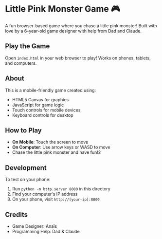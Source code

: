 # Little Pink Monster Game 🎮

A fun browser-based game where you chase a little pink monster! Built with love by a 6-year-old game designer with help from Dad and Claude.

## Play the Game

Open `index.html` in your web browser to play! Works on phones, tablets, and computers.

## About

This is a mobile-friendly game created using:
- HTML5 Canvas for graphics
- JavaScript for game logic
- Touch controls for mobile devices
- Keyboard controls for desktop

## How to Play

- **On Mobile**: Touch the screen to move
- **On Computer**: Use arrow keys or WASD to move
- Chase the little pink monster and have fun!2

## Development

To test on your phone:
1. Run `python -m http.server 8000` in this directory
2. Find your computer's IP address
3. On your phone, visit `http://[your-ip]:8000`

## Credits

- Game Designer: Anaïs
- Programming Help: Dad & Claude

